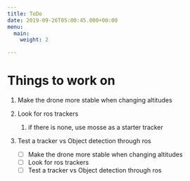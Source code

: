 ```yaml
---
title: ToDo
date: 2019-09-26T05:00:45.000+00:00
menu:
  main:
    weight: 2

---
```

# Things to work on

1. Make the drone more stable when changing altitudes
2. Look for ros trackers
   1. if there is none, use mosse as a starter tracker
3. Test a tracker vs Object detection through ros

    - [ ] Make the drone more stable when changing altitudes
    - [ ] Look for ros trackers
    - [ ] Test a tracker vs Object detection through ros
